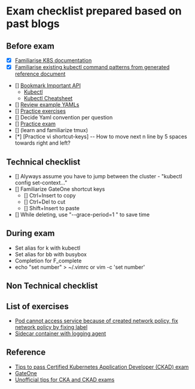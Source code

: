 # Exam checklist prepared based on past blogs

## Before exam
- [x] [Familiarise K8S documentation](https://kubernetes.io/docs/home/)
- [x] [Familiarise existing kubectl command patterns from generated reference document](https://kubernetes.io/docs/reference/generated/kubectl/kubectl-commands#run)
- [] [Bookmark Important API](https://kubernetes.io/docs/home/)
  -  [Kubectl](https://kubernetes.io/docs/reference/generated/kubectl/kubectl-commands)
  -  [Kubectl Cheatsheet](https://kubernetes.io/docs/reference/kubectl/cheatsheet/)
- [] [Review example YAMLs](https://github.com/kubernetes/examples)
- [] [Practice exercises](https://github.com/dgkanatsios/CKAD-exercises)
- [] Decide Yaml convention per question
- [] [Practice exam](https://matthewpalmer.net/kubernetes-app-developer/articles/ckad-practice-exam.html)
- [] (learn and familiarize tmux)
- [*] [Practice vi shortcut-keys]
   -- How to move next n line by 5 spaces towards right and left?

## Technical checklist
- [] Alyways assume you have to jump between the cluster - "kubectl config set-context..."
- [] Familiarize GateOne shortcut keys
  - [] Ctrl+Insert to copy
  - [] Ctrl+Del to cut
  - [] Shift+Insert to paste
- [] While deleting, use "--grace-period=1  " to save time

## During exam
* Set alias for k with kubectl
* Set alias for bb with busybox
* Completion for F_complete
* echo "set number" > ~/.vimrc or  vim -c 'set number'

## Non Technical checklist



## List of exercises
* [Pod cannot access service because of created network policy, fix network policy by fixing label](https://kubernetes.io/docs/tasks/administer-cluster/declare-network-policy/)
* [Sidecar container with logging  agent](https://kubernetes.io/docs/concepts/cluster-administration/logging/#sidecar-container-with-a-logging-agent)


## Reference
* [Tips to pass Certified Kubernetes Application Developer (CKAD) exam](https://medium.com/chotot/tips-tricks-to-pass-certified-kubernetes-application-developer-ckad-exam-67c9e1b32e6e)
* [GateOne](https://github.com/liftoff/GateOne/)
* [Unofficial tips for CKA and CKAD exams](https://unofficialism.info/posts/unofficial-tips-for-cka-and-ckad-exams/)

